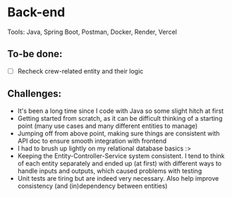 # Back-end
Tools: Java, Spring Boot, Postman, Docker, Render, Vercel 

## To-be done:

- [ ] Recheck crew-related entity and their logic

## Challenges:
- It's been a long time since I code with Java so some slight hitch at first
- Getting started from scratch, as it can be difficult thinking of a starting point (many use cases and many different entities to manage)
- Jumping off from above point, making sure things are consistent with API doc to ensure smooth integration with frontend
- I had to brush up lightly on my relational database basics :>
- Keeping the Entity-Controller-Service system consistent. I tend to think of each entity separately and ended up (at first) with different ways to handle inputs and outputs, which caused problems with testing
- Unit tests are tiring but are indeed very necessary. Also help improve consistency (and (in)dependency between entities)
